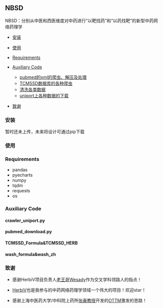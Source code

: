 ## NBSD

NBSD：分别从中医和西医维度对中药进行“以靶找药”和“以药找靶”的新型中药网络药理学

- [安装](#安装)

- [使用](#使用)

- [Requirements](#requirements)

- [Auxiliary Code](#auxiliary-code)
  - [pubmed的xml的爬虫、解压及处理](#pubmed_downloadpy)
  - [TCMSSD数据库的各种爬虫](#TCMSSD_Formula&TCMSSD_HERB)
  - [清洗各类数据](#wash_formula&wash_zh)
  - [uniport上各种数据的下载](#crawler_uniportpy)

- [致谢](#致谢)

### 安装

暂时还未上传，未来将设计可通过pip下载

### 使用

### Requirements

- pandas
- pyecharts
- numpy
- tqdm
- requests
- os

### Auxiliary Code

#### crawler_uniport.py

#### pubmed_download.py

#### TCMSSD_Formula&TCMSSD_HERB

#### wash_formula&wash_zh

### 致谢

- 感谢HerbiV项目负责人[老王哥Wesady](https://github.com/Wesady)作为交叉学科领路人的指点！

- [HerbiV](https://github.com/MLi-lab-Bioinformatics-NJUCM/HerbiV)也是我参与的中药网络药理学领域一个伟大的项目！欢迎star！

- 感谢上海中医药大学/中科院上药所[张豪教授](https://iiimr.shutcm.edu.cn/2024/1223/c4069a164183/page.htm)开发的[OTTM](https://pmc.ncbi.nlm.nih.gov/articles/PMC10516341/)激发的思路！